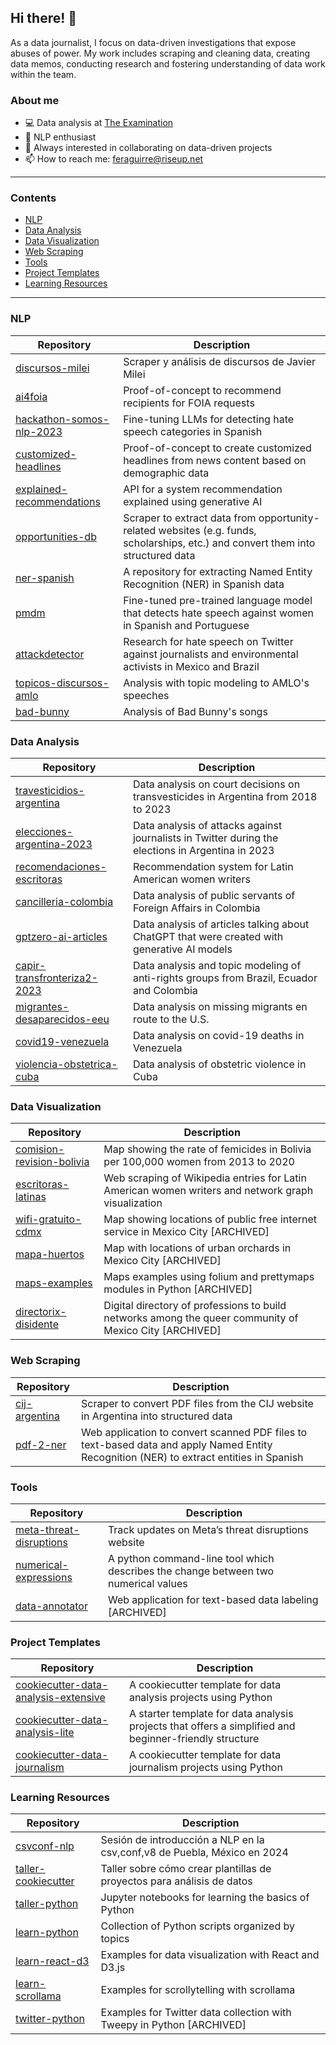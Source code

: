 ## Hi there! 👋

As a data journalist, I focus on data-driven investigations that expose abuses of power. My work includes scraping and cleaning data, creating data memos, conducting research and fostering understanding of data work within the team.

### About me

- 💻 Data analysis at [The Examination](https://www.theexamination.org/)
- 🚀 NLP enthusiast
- 📌 Always interested in collaborating on data-driven projects
- 📫 How to reach me: feraguirre@riseup.net

---

### Contents

- [NLP](#nlp)
- [Data Analysis](#data-analysis)
- [Data Visualization](#data-visualization)
- [Web Scraping](#web-scraping)
- [Tools](#tools)
- [Project Templates](#project-templates)
- [Learning Resources](#learning-resources)

---

### NLP

| Repository | Description |
| --- | --- |
| [discursos-milei](https://github.com/fer-aguirre/discursos_milei) | Scraper y análisis de discursos de Javier Milei |
| [ai4foia](https://github.com/fer-aguirre/ai4foia) | Proof-of-concept to recommend recipients for FOIA requests |
| [ hackathon-somos-nlp-2023](https://github.com/fer-aguirre/hackathon-somos-nlp-2023) | Fine-tuning LLMs for detecting hate speech categories in Spanish |
| [customized-headlines](https://github.com/fer-aguirre/customized-headlines) | Proof-of-concept to create customized headlines from news content based on demographic data |
| [explained-recommendations](https://github.com/fer-aguirre/explained-recommendations) | API for a system recommendation explained using generative AI |
| [opportunities-db](https://github.com/fer-aguirre/opportunities-db) | Scraper to extract data from opportunity-related websites (e.g. funds, scholarships, etc.) and convert them into structured data |
| [ner-spanish](https://github.com/fer-aguirre/ner_spanish) | A repository for extracting Named Entity Recognition (NER) in Spanish data |
| [pmdm](https://github.com/fer-aguirre/pmdm) | Fine-tuned pre-trained language model that detects hate speech against women in Spanish and Portuguese |
| [attackdetector](https://github.com/JournalismAI/attackdetector) | Research for hate speech on Twitter against journalists and environmental activists in Mexico and Brazil |
| [topicos-discursos-amlo](https://github.com/fer-aguirre/topicos-discursos-amlo) | Analysis with topic modeling to AMLO's speeches |
| [bad-bunny](https://github.com/fer-aguirre/bad-bunny) | Analysis of Bad Bunny's songs |

### Data Analysis

| Repository | Description |
| --- | --- |
| [travesticidios-argentina](https://github.com/DataCritica/travesticidios-argentina) | Data analysis on court decisions on transvesticides in Argentina from 2018 to 2023 |
| [elecciones-argentina-2023](https://github.com/DataCritica/elecciones-argentina-2023) | Data analysis of attacks against journalists in Twitter during the elections in Argentina in 2023 |
| [recomendaciones-escritoras](https://github.com/fer-aguirre/recomendaciones-escritoras) | Recommendation system for Latin American women writers |
| [cancilleria-colombia](https://github.com/fer-aguirre/cancilleria-colombia) | Data analysis of public servants of Foreign Affairs in Colombia |
| [gptzero-ai-articles](https://github.com/fer-aguirre/gptzero-ai-articles) | Data analysis of articles talking about ChatGPT that were created with generative AI models |
| [capir-transfronteriza2-2023](https://github.com/DataCritica/capir-transfronteriza2-2023) | Data analysis and topic modeling of anti-rights groups from Brazil, Ecuador and Colombia |
| [migrantes-desaparecidos-eeu](https://github.com/fer-aguirre/migrantes-desaparecidos-eeuu) | Data analysis on missing migrants en route to the U.S. |
| [covid19-venezuela](https://github.com/fer-aguirre/covid19-venezuela) | Data analysis on covid-19 deaths in Venezuela |
| [violencia-obstetrica-cuba](https://github.com/DataCritica/violencia-obstetrica-cuba) | Data analysis of obstetric violence in Cuba |

### Data Visualization

| Repository | Description |
| --- | --- |
| [comision-revision-bolivia](https://github.com/DataCritica/comision-revision-bolivia) | Map showing the rate of femicides in Bolivia per 100,000 women from 2013 to 2020 |
| [escritoras-latinas](https://github.com/DataCritica/escritoras-latinas) | Web scraping of Wikipedia entries for Latin American women writers and network graph visualization |
| [wifi-gratuito-cdmx](https://github.com/fer-aguirre/wifi-gratuito-cdmx) | Map showing locations of public free internet service in Mexico City [ARCHIVED] | 
| [mapa-huertos](https://mapa-huertos.vercel.app/) | Map with locations of urban orchards in Mexico City [ARCHIVED] |
| [maps-examples](https://github.com/fer-aguirre/maps-examples) | Maps examples using folium and prettymaps modules in Python [ARCHIVED] |
| [directorix-disidente](https://github.com/fer-aguirre/directorix-disidente) | Digital directory of professions to build networks among the queer community of Mexico City [ARCHIVED] |

### Web Scraping

| Repository | Description |
| --- | --- |
| [cij-argentina](https://github.com/fer-aguirre/cij-argentina) | Scraper to convert PDF files from the CIJ website in Argentina into structured data |
| [pdf-2-ner](https://github.com/fer-aguirre/pdf-2-ner) | Web application to convert scanned PDF files to text-based data and apply Named Entity Recognition (NER) to extract entities in Spanish |

### Tools

| Repository | Description |
| --- | --- |
| [meta-threat-disruptions](https://github.com/fer-aguirre/meta-threat-disruptions/) | Track updates on Meta’s threat disruptions website |
| [numerical-expressions](https://github.com/fer-aguirre/numerical-expressions) | A python command-line tool which describes the change between two numerical values |
| [data-annotator](https://github.com/fer-aguirre/data-annotator) | Web application for text-based data labeling [ARCHIVED] |


### Project Templates

| Repository | Description |
| --- | --- |
| [cookiecutter-data-analysis-extensive](https://github.com/fer-aguirre/cookiecutter-data-analysis-extensive) | A cookiecutter template for data analysis projects using Python |
| [cookiecutter-data-analysis-lite](https://github.com/fer-aguirre/cookiecutter-data-analysis-lite) | A starter template for data analysis projects that offers a simplified and beginner-friendly structure |
| [cookiecutter-data-journalism](https://github.com/DataCritica/cookiecutter-data-journalism) | A cookiecutter template for data journalism projects using Python |

### Learning Resources

| Repository | Description |
| --- | --- |
| [csvconf-nlp](https://github.com/fer-aguirre/csvconf-nlp) | Sesión de introducción a NLP en la csv,conf,v8 de Puebla, México en 2024 |
| [taller-cookiecutter](https://github.com/fer-aguirre/taller-cookiecutter) | Taller sobre cómo crear plantillas de proyectos para análisis de datos |
| [taller-python](https://github.com/fer-aguirre/taller-python) | Jupyter notebooks for learning the basics of Python |
| [learn-python](https://github.com/fer-aguirre/learn-python) | Collection of Python scripts organized by topics |
| [learn-react-d3](https://github.com/fer-aguirre/learn-react-d3) | Examples for data visualization with React and D3.js |
| [learn-scrollama](https://github.com/fer-aguirre/learn-scrollama) | Examples for scrollytelling with scrollama |
| [twitter-python](https://github.com/fer-aguirre/twitter-python) | Examples for Twitter data collection with Tweepy in Python [ARCHIVED] |
